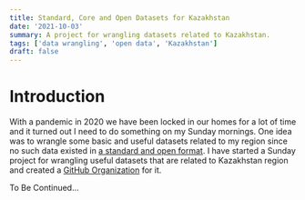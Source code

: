 ```yaml
---
title: Standard, Core and Open Datasets for Kazakhstan
date: '2021-10-03'
summary: A project for wrangling datasets related to Kazakhstan.
tags: ['data wrangling', 'open data', 'Kazakhstan']
draft: false
---
```


# Introduction

With a pandemic in 2020 we have been locked in our homes for a lot of time and it turned out I need to do something on my Sunday mornings. One idea was to wrangle some basic and useful datasets related to my region since no such data existed in [a standard and open format](https://5stardata.info/en/). I have started a Sunday project for wrangling useful datasets that are related to Kazakhstan region and created a [GitHub Organization](https://github.com/open-data-kazakhstan) for it.

To Be Continued...